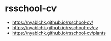 # rsschool-cv
* https://nyablchk.github.io/rsschool-cv/
* https://nyablchk.github.io/rsschool-cv/cv
* https://nyablchk.github.io/rsschool-cv/plants
